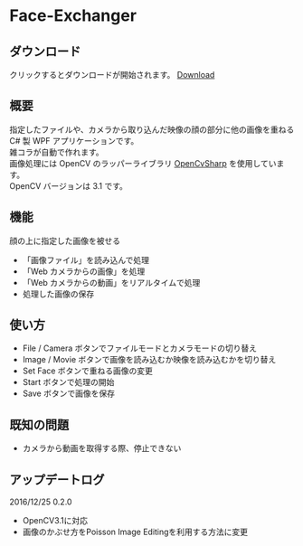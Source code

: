 Face-Exchanger
==============

## ダウンロード
クリックするとダウンロードが開始されます。
[Download](https://github.com/0V/Face-Exchanger/releases/download/0.2.0/FaceExchanger0.2.0.zip)
  
## 概要  
指定したファイルや、カメラから取り込んだ映像の顔の部分に他の画像を重ねる C# 製 WPF アプリケーションです。  
雑コラが自動で作れます。  
画像処理には OpenCV のラッパーライブラリ [OpenCvSharp](http://schima.hatenablog.com/entry/2014/01/30/105406) を使用しています。  
OpenCV バージョンは 3.1 です。  
  

## 機能  
顔の上に指定した画像を被せる
* 「画像ファイル」を読み込んで処理  
* 「Web カメラからの画像」を処理  
* 「Web カメラからの動画」をリアルタイムで処理  
* 処理した画像の保存 

## 使い方  
* File / Camera ボタンでファイルモードとカメラモードの切り替え
* Image / Movie ボタンで画像を読み込むか映像を読み込むかを切り替え
* Set Face ボタンで重ねる画像の変更
* Start ボタンで処理の開始
* Save  ボタンで画像を保存
  
  

## 既知の問題
* カメラから動画を取得する際、停止できない  

## アップデートログ
2016/12/25 0.2.0
* OpenCV3.1に対応
* 画像のかぶせ方をPoisson Image Editingを利用する方法に変更
